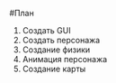 #План
1) Создать GUI
2) Создать персонажа
3) Создание физики
4) Анимация персонажа
5) Создание карты